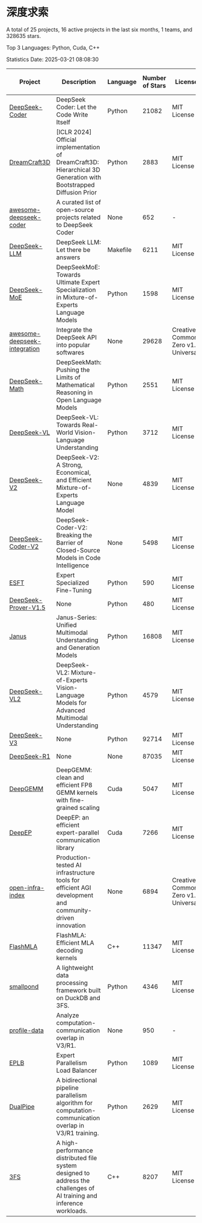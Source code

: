 # 深度求索

A total of 25 projects, 16 active projects in the last six months, 1 teams, and 328635 stars.

Top 3 Languages: Python, Cuda, C++

Statistics Date: 2025-03-21 08:08:30

| Project | Description | Language | Number of Stars | License | Creation Date | Last Updated Date | Last Pushed Date |
| --- | --- | --- | --- | --- | --- | --- | --- |
| [DeepSeek-Coder](https://github.com/deepseek-ai/DeepSeek-Coder) | DeepSeek Coder: Let the Code Write Itself | Python | 21082 | MIT License | 2023-10-20 | 2025-03-21 | 2024-05-21 |
| [DreamCraft3D](https://github.com/deepseek-ai/DreamCraft3D) | [ICLR 2024] Official implementation of DreamCraft3D: Hierarchical 3D Generation with Bootstrapped Diffusion Prior | Python | 2883 | MIT License | 2023-10-23 | 2025-03-21 | 2024-08-21 |
| [awesome-deepseek-coder](https://github.com/deepseek-ai/awesome-deepseek-coder) | A curated list of open-source projects related to DeepSeek Coder | None | 652 | - | 2023-11-06 | 2025-03-21 | 2024-04-03 |
| [DeepSeek-LLM](https://github.com/deepseek-ai/DeepSeek-LLM) | DeepSeek LLM: Let there be answers | Makefile | 6211 | MIT License | 2023-11-29 | 2025-03-21 | 2024-02-04 |
| [DeepSeek-MoE](https://github.com/deepseek-ai/DeepSeek-MoE) | DeepSeekMoE: Towards Ultimate Expert Specialization in Mixture-of-Experts Language Models | Python | 1598 | MIT License | 2024-01-02 | 2025-03-21 | 2024-01-16 |
| [awesome-deepseek-integration](https://github.com/deepseek-ai/awesome-deepseek-integration) | Integrate the DeepSeek API into popular softwares | None | 29628 | Creative Commons Zero v1.0 Universal | 2024-01-11 | 2025-03-21 | 2025-03-21 |
| [DeepSeek-Math](https://github.com/deepseek-ai/DeepSeek-Math) | DeepSeekMath: Pushing the Limits of Mathematical Reasoning in Open Language Models | Python | 2551 | MIT License | 2024-02-05 | 2025-03-21 | 2024-04-15 |
| [DeepSeek-VL](https://github.com/deepseek-ai/DeepSeek-VL) | DeepSeek-VL: Towards Real-World Vision-Language Understanding | Python | 3712 | MIT License | 2024-03-07 | 2025-03-21 | 2024-04-24 |
| [DeepSeek-V2](https://github.com/deepseek-ai/DeepSeek-V2) | DeepSeek-V2: A Strong, Economical, and Efficient Mixture-of-Experts Language Model | None | 4839 | MIT License | 2024-04-22 | 2025-03-21 | 2024-09-25 |
| [DeepSeek-Coder-V2](https://github.com/deepseek-ai/DeepSeek-Coder-V2) | DeepSeek-Coder-V2: Breaking the Barrier of Closed-Source Models in Code Intelligence | None | 5498 | MIT License | 2024-06-14 | 2025-03-21 | 2024-09-24 |
| [ESFT](https://github.com/deepseek-ai/ESFT) | Expert Specialized Fine-Tuning | Python | 590 | MIT License | 2024-07-04 | 2025-03-21 | 2024-09-22 |
| [DeepSeek-Prover-V1.5](https://github.com/deepseek-ai/DeepSeek-Prover-V1.5) | None | Python | 480 | MIT License | 2024-08-15 | 2025-03-20 | 2024-08-16 |
| [Janus](https://github.com/deepseek-ai/Janus) | Janus-Series: Unified Multimodal Understanding and Generation Models | Python | 16808 | MIT License | 2024-10-18 | 2025-03-21 | 2025-02-01 |
| [DeepSeek-VL2](https://github.com/deepseek-ai/DeepSeek-VL2) | DeepSeek-VL2: Mixture-of-Experts Vision-Language Models for Advanced Multimodal Understanding | Python | 4579 | MIT License | 2024-12-13 | 2025-03-21 | 2025-02-26 |
| [DeepSeek-V3](https://github.com/deepseek-ai/DeepSeek-V3) | None | Python | 92714 | MIT License | 2024-12-26 | 2025-03-21 | 2025-03-16 |
| [DeepSeek-R1](https://github.com/deepseek-ai/DeepSeek-R1) | None | None | 87035 | MIT License | 2025-01-20 | 2025-03-21 | 2025-02-24 |
| [DeepGEMM](https://github.com/deepseek-ai/DeepGEMM) | DeepGEMM: clean and efficient FP8 GEMM kernels with fine-grained scaling | Cuda | 5047 | MIT License | 2025-02-13 | 2025-03-21 | 2025-03-16 |
| [DeepEP](https://github.com/deepseek-ai/DeepEP) | DeepEP: an efficient expert-parallel communication library | Cuda | 7266 | MIT License | 2025-02-17 | 2025-03-21 | 2025-03-18 |
| [open-infra-index](https://github.com/deepseek-ai/open-infra-index) | Production-tested AI infrastructure tools for efficient AGI development and community-driven innovation | None | 6894 | Creative Commons Zero v1.0 Universal | 2025-02-21 | 2025-03-21 | 2025-03-04 |
| [FlashMLA](https://github.com/deepseek-ai/FlashMLA) | FlashMLA: Efficient MLA decoding kernels | C++ | 11347 | MIT License | 2025-02-21 | 2025-03-21 | 2025-03-01 |
| [smallpond](https://github.com/deepseek-ai/smallpond) | A lightweight data processing framework built on DuckDB and 3FS. | Python | 4346 | MIT License | 2025-02-24 | 2025-03-21 | 2025-03-05 |
| [profile-data](https://github.com/deepseek-ai/profile-data) | Analyze computation-communication overlap in V3/R1. | None | 950 | - | 2025-02-26 | 2025-03-21 | 2025-03-21 |
| [EPLB](https://github.com/deepseek-ai/EPLB) | Expert Parallelism Load Balancer | Python | 1089 | MIT License | 2025-02-26 | 2025-03-20 | 2025-02-27 |
| [DualPipe](https://github.com/deepseek-ai/DualPipe) | A bidirectional pipeline parallelism algorithm for computation-communication overlap in V3/R1 training. | Python | 2629 | MIT License | 2025-02-26 | 2025-03-21 | 2025-03-10 |
| [3FS](https://github.com/deepseek-ai/3FS) |  A high-performance distributed file system designed to address the challenges of AI training and inference workloads.  | C++ | 8207 | MIT License | 2025-02-27 | 2025-03-21 | 2025-03-20 |
